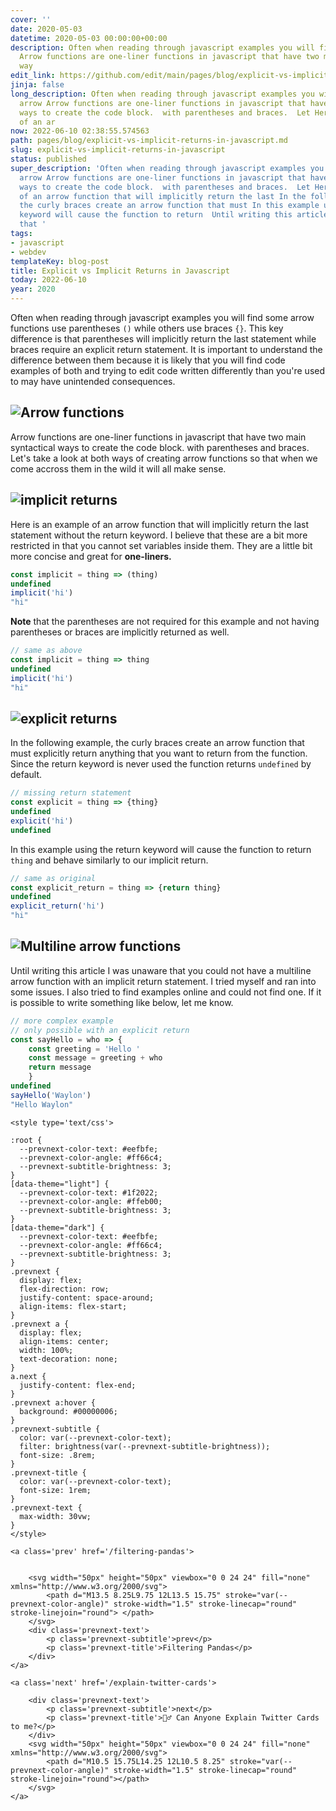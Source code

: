 ```yaml
---
cover: ''
date: 2020-05-03
datetime: 2020-05-03 00:00:00+00:00
description: Often when reading through javascript examples you will find some arrow
  Arrow functions are one-liner functions in javascript that have two main syntactical
  way
edit_link: https://github.com/edit/main/pages/blog/explicit-vs-implicit-returns-in-javascript.md
jinja: false
long_description: Often when reading through javascript examples you will find some
  arrow Arrow functions are one-liner functions in javascript that have two main syntactical
  ways to create the code block.  with parentheses and braces.  Let Here is an example
  of an ar
now: 2022-06-10 02:38:55.574563
path: pages/blog/explicit-vs-implicit-returns-in-javascript.md
slug: explicit-vs-implicit-returns-in-javascript
status: published
super_description: 'Often when reading through javascript examples you will find some
  arrow Arrow functions are one-liner functions in javascript that have two main syntactical
  ways to create the code block.  with parentheses and braces.  Let Here is an example
  of an arrow function that will implicitly return the last In the following example,
  the curly braces create an arrow function that must In this example using the return
  keyword will cause the function to return  Until writing this article I was unaware
  that '
tags:
- javascript
- webdev
templateKey: blog-post
title: Explicit vs Implicit Returns in Javascript
today: 2022-06-10
year: 2020
---
```


Often when reading through javascript examples you will find some arrow
functions use parentheses `()` while others use braces `{}`.  This key
difference is that parentheses will implicitly return the last statement while
braces require an explicit return statement.  It is important to understand the
difference between them because it is likely that you will find code examples
of both and trying to edit code written differently than you're used to may
have unintended consequences.

## ![Arrow functions](https://images.waylonwalker.com/explicit-vs-implicit-returns-in-javascript-1.png)

Arrow functions are one-liner functions in javascript that have two main syntactical ways to create the code block.  with parentheses and braces.  Let's take a look at both ways of creating arrow functions so that when we come accross them in the wild it will all make sense.

## ![implicit returns](https://images.waylonwalker.com/explicit-vs-implicit-returns-in-javascript-2.png)

Here is an example of an arrow function that will implicitly return the last
statement without the return keyword.  I believe that these are a bit more restricted
in that you cannot set variables inside them.  They are a little bit more concise
and great for **one-liners.**

``` javascript
const implicit = thing => (thing)
undefined
implicit('hi')
"hi"
```

**Note** that the parentheses are not required for this example and not having
parentheses or braces are implicitly returned as well.

``` javascript
// same as above
const implicit = thing => thing
undefined
implicit('hi')
"hi"
```

## ![explicit returns](https://images.waylonwalker.com/explicit-vs-implicit-returns-in-javascript-3.png)

In the following example, the curly braces create an arrow function that must
explicitly return anything that you want to return from the function. Since the
return keyword is never used the function returns `undefined` by default.

``` javascript
// missing return statement
const explicit = thing => {thing}
undefined
explicit('hi')
undefined
```

In this example using the return keyword will cause the function to return `thing`
and behave similarly to our implicit return.

``` javascript
// same as original
const explicit_return = thing => {return thing}
undefined
explicit_return('hi')
"hi"
```

## ![Multiline arrow functions](https://images.waylonwalker.com/explicit-vs-implicit-returns-in-javascript-4.png)

Until writing this article I was unaware that you could not have a multiline arrow function with an implicit return statement.  I tried myself and ran into some issues. I also tried to find examples online and could not find one.  If it is possible to write something like below, let me know.

``` javascript
// more complex example
// only possible with an explicit return
const sayHello = who => {
    const greeting = 'Hello '
    const message = greeting + who
    return message
    }
undefined
sayHello('Waylon')
"Hello Waylon"
```
<div class='prevnext'>

    <style type='text/css'>

    :root {
      --prevnext-color-text: #eefbfe;
      --prevnext-color-angle: #ff66c4;
      --prevnext-subtitle-brightness: 3;
    }
    [data-theme="light"] {
      --prevnext-color-text: #1f2022;
      --prevnext-color-angle: #ffeb00;
      --prevnext-subtitle-brightness: 3;
    }
    [data-theme="dark"] {
      --prevnext-color-text: #eefbfe;
      --prevnext-color-angle: #ff66c4;
      --prevnext-subtitle-brightness: 3;
    }
    .prevnext {
      display: flex;
      flex-direction: row;
      justify-content: space-around;
      align-items: flex-start;
    }
    .prevnext a {
      display: flex;
      align-items: center;
      width: 100%;
      text-decoration: none;
    }
    a.next {
      justify-content: flex-end;
    }
    .prevnext a:hover {
      background: #00000006;
    }
    .prevnext-subtitle {
      color: var(--prevnext-color-text);
      filter: brightness(var(--prevnext-subtitle-brightness));
      font-size: .8rem;
    }
    .prevnext-title {
      color: var(--prevnext-color-text);
      font-size: 1rem;
    }
    .prevnext-text {
      max-width: 30vw;
    }
    </style>
    
    <a class='prev' href='/filtering-pandas'>
    

        <svg width="50px" height="50px" viewbox="0 0 24 24" fill="none" xmlns="http://www.w3.org/2000/svg">
            <path d="M13.5 8.25L9.75 12L13.5 15.75" stroke="var(--prevnext-color-angle)" stroke-width="1.5" stroke-linecap="round" stroke-linejoin="round"> </path>
        </svg>
        <div class='prevnext-text'>
            <p class='prevnext-subtitle'>prev</p>
            <p class='prevnext-title'>Filtering Pandas</p>
        </div>
    </a>
    
    <a class='next' href='/explain-twitter-cards'>
    
        <div class='prevnext-text'>
            <p class='prevnext-subtitle'>next</p>
            <p class='prevnext-title'>🙋‍♂️ Can Anyone Explain Twitter Cards to me?</p>
        </div>
        <svg width="50px" height="50px" viewbox="0 0 24 24" fill="none" xmlns="http://www.w3.org/2000/svg">
            <path d="M10.5 15.75L14.25 12L10.5 8.25" stroke="var(--prevnext-color-angle)" stroke-width="1.5" stroke-linecap="round" stroke-linejoin="round"></path>
        </svg>
    </a>
  </div>